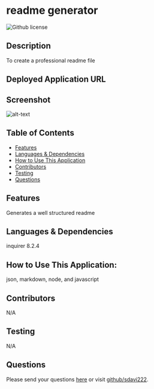 # readme generator 
  ![Github license](https://img.shields.io/badge/license-MIT-blue.svg)
  ## Description
  To create a professional readme file
  ## Deployed Application URL
  
  ## Screenshot
  ![alt-text]()
  ## Table of Contents
  * [Features](#features)
  * [Languages & Dependencies](#languagesanddependencies)
  * [How to Use This Application](#HowtoUseThisApplication)
  * [Contributors](#contributors)
  * [Testing](#testing)
  * [Questions](#questions)
  ## Features
  Generates a well structured readme
  ## Languages & Dependencies
  inquirer 8.2.4 
  ## How to Use This Application:
  json, markdown, node, and javascript
  ## Contributors
  N/A
  ## Testing
  N/A
  ## Questions
  Please send your questions [here](mailto:sethdavi224@gmail.com?subject=[GitHub]%20Dev%20Connect) or visit [github/sdavi222](https://github.com/sdavi222).
  
